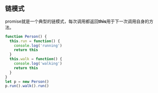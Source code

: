 ## 链模式
promise就是一个典型的链模式，每次调用都返回**this**用于下一次调用自身的方法。

```javascript
function Person() {
  this.run = function() {
    console.log('running')
    return this
  }
  this.walk = function() {
    console.log('walking')
    return this
  }
}
let p = new Person()
p.run().walk().run()
```


